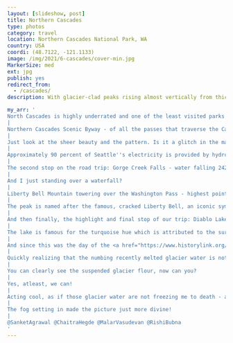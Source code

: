 ```yaml
---
layout: [slideshow, post]
title: Northern Cascades
type: photos
category: travel
location: Northern Cascades National Park, WA
country: USA
coordi: (48.7122, -121.1133)
image: /img/2021/6-cascades/cover-min.jpg
MarkerSize: med
ext: jpg
publish: yes
redirect_from:
  - /cascades/
description: With glacier-clad peaks rising almost vertically from thickly forested valleys, the North Cascades are often called the American Alps. With us skipping any sorts of hike, it was a pure road trip, winding our way through jagged mountain peaks, rocky spires, rushing waterfalls and alpine glacier on the North Cascades Scenic Byway.

my_arr: '
North Cascades is highly underrated and one of the least visited parks in the national park system of USA. But it''s so close to us so why miss any, huh? With more than  300 glaciers, the national park has the most glaciers in contiguous US.
|
Northern Cascades Scenic Byway - of all the passes that traverse the Cascades, this is the most mountainous, with high hairpin turns and jaw-dropping vistas. It’s so rugged, it closes during winter months.
|
Just look at the sheer beauty and the pattern. Is it a glitch in the matrix?
|
Approximately 90 percent of Seattle''s electricity is provided by hydroelectric plants, and this is Gorge Dam, the first of the three dams associated with Seattle City Light''s Skagit River Hydroelectric Project!
|
The second stop on the road trip: Gorge Creek Falls - water falling 242 feet down the mountain before entering Gorge Lake
|
And I just standing over a waterfall?
|
Liberty Bell Mountain towering over the Washington Pass - highest point of the North Cascades Highway
|
The peak is named after the famous, cracked Liberty Bell, an iconic symbol that is inextricably bound up with the quest for American independence
|
And then finally, the highlight and final stop of our trip: Diablo Lake
|
The lake is famous for the turquoise hue which is attributed to the surrounding glaciers that grind rocks into a fine powder (glacier flour) that is carried into the lake through creeks.
|
And since this was the day of the <a href="https://www.historylink.org/File/21266#:~:text=On%20the%20first%20day%20of,cooling%20centers%20for%20their%20use%2C" target="_blank"> HISTORIC HEATWAVE</a> which roasted the entire PNW, we thought why not try ice cold waters?
|
Quickly realizing that the numbing recently melted glacier water is not for the faint hearted!
|
You can clearly see the suspended glacier flour, now can you?
|
Yes, atleast, we can!
|
Acting cool, as if those glacier water are not freezing me to death - all for the gram.
|
The fog setting in made the picture just more divine!
|
@SanketAgrawal @ChaitraHegde @MalarVasudevan @RishiBubna
'
---
```

<!-- http://compressjpeg.com -->
<!-- http://compressimage.toolur.com/ 1024, 400-->
<!-- https://ezgif.com/optimize/ remove second and then lossy 50. Best is transparency. Fuzzy 6-->
<!-- https://support.google.com/blogger/thread/1950766?hl=en -->
<!-- bundle exec jekyll serve -->
